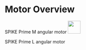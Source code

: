 Motor Overview
===
SPIKE Prime M angular motor
<img src="![S__156745732_0](https://github.com/user-attachments/assets/c7f36bd4-c839-4921-8e94-0f57235c2635)" width="40">

SPIKE Prime L angular motor



